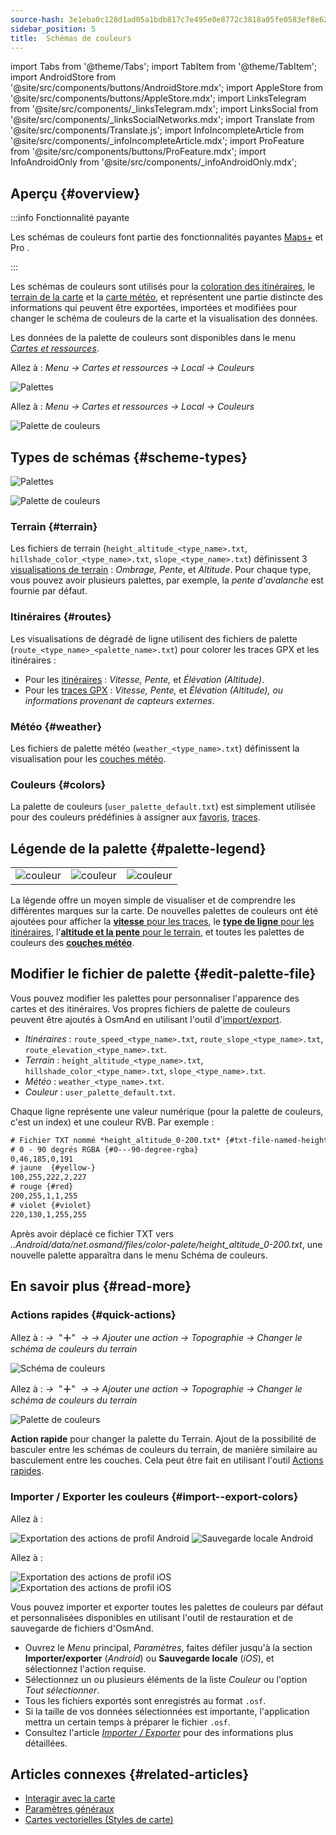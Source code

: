 ```yaml
---
source-hash: 3e1eba0c128d1ad05a1bdb817c7e495e0e8772c3818a05fe0583ef8e6277b1c5
sidebar_position: 5
title:  Schémas de couleurs
---
```


import Tabs from '@theme/Tabs';
import TabItem from '@theme/TabItem';
import AndroidStore from '@site/src/components/buttons/AndroidStore.mdx';
import AppleStore from '@site/src/components/buttons/AppleStore.mdx';
import LinksTelegram from '@site/src/components/_linksTelegram.mdx';
import LinksSocial from '@site/src/components/_linksSocialNetworks.mdx';
import Translate from '@site/src/components/Translate.js';
import InfoIncompleteArticle from '@site/src/components/_infoIncompleteArticle.mdx';
import ProFeature from '@site/src/components/buttons/ProFeature.mdx';
import InfoAndroidOnly from '@site/src/components/_infoAndroidOnly.mdx';

## Aperçu {#overview}

:::info Fonctionnalité payante

Les schémas de couleurs font partie des fonctionnalités payantes [Maps+](../purchases/index.md) et Pro <ProFeature />.  

:::

Les schémas de couleurs sont utilisés pour la [coloration des itinéraires](#routes), le [terrain de la carte](#terrain) et la [carte météo](#weather), et représentent une partie distincte des informations qui peuvent être exportées, importées et modifiées pour changer le schéma de couleurs de la carte et la visualisation des données.

Les données de la palette de couleurs sont disponibles dans le menu [*Cartes et ressources*](../personal/maps-resources.md#local-menu).

<Tabs groupId="operating-systems" queryString="current-os">

<TabItem value="android" label="Android">

Allez à : *Menu → Cartes et ressources → Local → Couleurs*

![Palettes](@site/static/img/personal/color-schemes/colors.png)

</TabItem>

<TabItem value="ios" label="iOS">

Allez à : *Menu → Cartes et ressources → Local → Couleurs*

![Palette de couleurs](@site/static/img/personal/color-schemes/color_palette_ios.png)

</TabItem>

</Tabs>


## Types de schémas {#scheme-types}

<Tabs groupId="operating-systems" queryString="current-os">

<TabItem value="android" label="Android">

![Palettes](@site/static/img/personal/color-schemes/palette.png)

</TabItem>

<TabItem value="ios" label="iOS">

![Palette de couleurs](@site/static/img/personal/color-schemes/color_altitude.png)

</TabItem>

</Tabs>


### Terrain {#terrain}

Les fichiers de terrain (`height_altitude_<type_name>.txt`, `hillshade_color_<type_name>.txt`, `slope_<type_name>.txt`) définissent 3 [visualisations de terrain](../plugins/topography.md#hillshade-slope-and-altitude-layers) : *Ombrage, Pente*, et *Altitude*. Pour chaque type, vous pouvez avoir plusieurs palettes, par exemple, la *pente d'avalanche* est fournie par défaut.

### Itinéraires {#routes}

Les visualisations de dégradé de ligne utilisent des fichiers de palette (`route_<type_name>_<palette_name>.txt`) pour colorer les traces GPX et les itinéraires :

- Pour les [itinéraires](../navigation/guidance/map-during-navigation.md#color) : *Vitesse, Pente,* et *Élévation (Altitude)*.
- Pour les [traces GPX](../map/tracks/appearance#track-colors-in-gpx-files) : *Vitesse, Pente,* et *Élévation (Altitude), ou informations provenant de capteurs externes*.

### Météo {#weather}

Les fichiers de palette météo (`weather_<type_name>.txt`) définissent la visualisation pour les [couches météo](../plugins/weather.md#weather-layers).

### Couleurs {#colors}

La palette de couleurs (`user_palette_default.txt`) est simplement utilisée pour des couleurs prédéfinies à assigner aux [favoris](./favorites.md), [traces](./tracks/).


## Légende de la palette {#palette-legend}

<table class="image">
    <tr>
        <td><img src={require('@site/static/img/personal/color-schemes/legend.png').default} alt="couleur"/></td>
        <td><img src={require('@site/static/img/personal/color-schemes/legend_1.png').default} alt="couleur"/></td>
        <td><img src={require('@site/static/img/personal/color-schemes/legend_2.png').default} alt="couleur"/></td>
    </tr>
</table>


La légende offre un moyen simple de visualiser et de comprendre les différentes marques sur la carte. De nouvelles palettes de couleurs ont été ajoutées pour afficher la [**vitesse** pour les traces](../map/tracks/appearance#track-colors-in-gpx-files), le [**type de ligne** pour les itinéraires](../navigation/guidance/map-during-navigation.md#color), l'[**altitude et la pente** pour le terrain](../plugins/topography.md#default-color-scheme), et toutes les palettes de couleurs des [**couches météo**](../plugins/weather.md#weather-layers).


## Modifier le fichier de palette {#edit-palette-file}

Vous pouvez modifier les palettes pour personnaliser l'apparence des cartes et des itinéraires. Vos propres fichiers de palette de couleurs peuvent être ajoutés à OsmAnd en utilisant l'outil d'[import/export](./import-export.md).

- *Itinéraires* : `route_speed_<type_name>.txt`, `route_slope_<type_name>.txt`, `route_elevation_<type_name>.txt`.
- *Terrain* : `height_altitude_<type_name>.txt`, `hillshade_color_<type_name>.txt`, `slope_<type_name>.txt`.
- *Météo* : `weather_<type_name>.txt`.
- *Couleur* : `user_palette_default.txt`.

Chaque ligne représente une valeur numérique (pour la palette de couleurs, c'est un index) et une couleur RVB. Par exemple :

```xml
# Fichier TXT nommé *height_altitude_0-200.txt* {#txt-file-named-heightaltitude0-200txt}
# 0 - 90 degrés RGBA {#0---90-degree-rgba}
0,46,185,0,191
# jaune  {#yellow-}
100,255,222,2,227
# rouge {#red}
200,255,1,1,255
# violet {#violet}
220,130,1,255,255

```

Après avoir déplacé ce fichier TXT vers *..Android/data/net.osmand/files/color-palete/height_altitude_0-200.txt*, une nouvelle palette apparaîtra dans le menu Schéma de couleurs.


## En savoir plus {#read-more}

### Actions rapides {#quick-actions}

<Tabs groupId="operating-systems" queryString="current-os">

<TabItem value="android" label="Android">

Allez à : *<Translate ios="true" ids="shared_string_menu,layer_map_appearance,shared_string_buttons,custom_buttons"/> →*&nbsp;  "**＋**"  &nbsp;*→ <Translate ios="true" ids="add_button"/>*  *→ Ajouter une action → Topographie → Changer le schéma de couleurs du terrain*

![Schéma de couleurs](@site/static/img/widgets/color_scheme.png)

</TabItem>

<TabItem value="ios" label="iOS">

Allez à : *<Translate ios="true" ids="shared_string_menu,layer_map_appearance,shared_string_buttons,custom_buttons"/> →*&nbsp;  "**＋**"  &nbsp;*→ <Translate ios="true" ids="add_button"/>*  *→ Ajouter une action → Topographie → Changer le schéma de couleurs du terrain*

![Palette de couleurs](@site/static/img/personal/color-schemes/color_scheme_qa_ios.png)

</TabItem>

</Tabs>

**Action rapide** pour changer la palette du Terrain. Ajout de la possibilité de basculer entre les schémas de couleurs du terrain, de manière similaire au basculement entre les couches. Cela peut être fait en utilisant l'outil [Actions rapides](../widgets/quick-action.md#configure-map).  


### Importer / Exporter les couleurs {#import--export-colors}

<Tabs groupId="operating-systems" queryString="current-os">

<TabItem value="android" label="Android">

Allez à : *<Translate android="true" ids="shared_string_menu,shared_string_settings,import_export,export_to_file"/>*  

![Exportation des actions de profil Android](@site/static/img/personal/profiles/profile_actions_export_1_andr.png)   ![Sauvegarde locale Android](@site/static/img/personal/profiles/profile_actions_export_3_andr.png)

</TabItem>

<TabItem value="ios" label="iOS">

Allez à : *<Translate ios="true" ids="shared_string_menu,shared_string_settings,local_backup,backup_into_file"/>*

![Exportation des actions de profil iOS](@site/static/img/personal/profiles/profile_actions_export_1_ios.png)    ![Exportation des actions de profil iOS](@site/static/img/personal/profiles/profile_actions_export_3_ios.png)

</TabItem>

</Tabs>

Vous pouvez importer et exporter toutes les palettes de couleurs par défaut et personnalisées disponibles en utilisant l'outil de restauration et de sauvegarde de fichiers d'OsmAnd.

- Ouvrez le *Menu* principal, *Paramètres*, faites défiler jusqu'à la section **Importer/exporter** (*Android*) ou **Sauvegarde locale** (*iOS*), et sélectionnez l'action requise.
- Sélectionnez un ou plusieurs éléments de la liste *Couleur* ou l'option *Tout sélectionner*.
- Tous les fichiers exportés sont enregistrés au format `.osf`.
- Si la taille de vos données sélectionnées est importante, l'application mettra un certain temps à préparer le fichier `.osf`.
- Consultez l'article [*Importer / Exporter*](../personal/import-export.md) pour des informations plus détaillées.


## Articles connexes {#related-articles}

- [Interagir avec la carte](../../user/map/interact-with-map.md)
- [Paramètres généraux](../../user/personal/global-settings.md)
- [Cartes vectorielles (Styles de carte)](../../user/map/vector-maps.md)